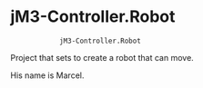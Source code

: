 # jM3-Controller.Robot

                jM3-Controller.Robot
                
  Project that sets to create a robot that can move.



His name is Marcel.
